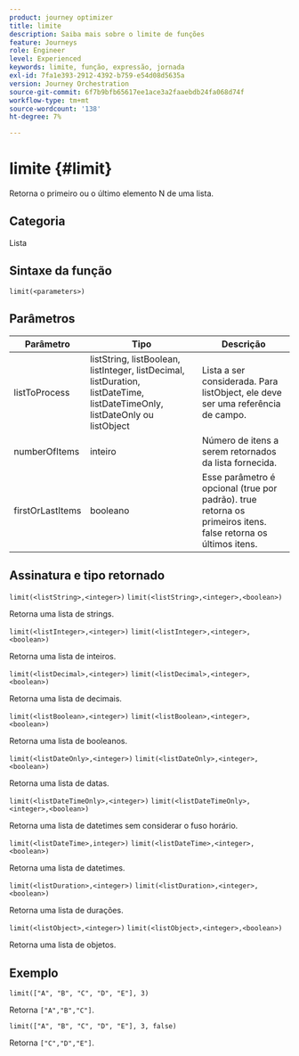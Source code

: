 ```yaml
---
product: journey optimizer
title: limite
description: Saiba mais sobre o limite de funções
feature: Journeys
role: Engineer
level: Experienced
keywords: limite, função, expressão, jornada
exl-id: 7fa1e393-2912-4392-b759-e54d08d5635a
version: Journey Orchestration
source-git-commit: 6f7b9bfb65617ee1ace3a2faaebdb24fa068d74f
workflow-type: tm+mt
source-wordcount: '138'
ht-degree: 7%

---
```


# limite {#limit}

Retorna o primeiro ou o último elemento N de uma lista.

## Categoria

Lista

## Sintaxe da função

`limit(<parameters>)`

## Parâmetros

| Parâmetro | Tipo | Descrição |
|-----------|------------------|------------------|
| listToProcess | listString, listBoolean, listInteger, listDecimal, listDuration, listDateTime, listDateTimeOnly, listDateOnly ou listObject | Lista a ser considerada. Para listObject, ele deve ser uma referência de campo. |
| numberOfItems | inteiro | Número de itens a serem retornados da lista fornecida. |
| firstOrLastItems | booleano | Esse parâmetro é opcional (true por padrão). true retorna os primeiros itens. false retorna os últimos itens. |

## Assinatura e tipo retornado

`limit(<listString>,<integer>)`
`limit(<listString>,<integer>,<boolean>)`

Retorna uma lista de strings.

`limit(<listInteger>,<integer>)`
`limit(<listInteger>,<integer>,<boolean>)`

Retorna uma lista de inteiros.

`limit(<listDecimal>,<integer>)`
`limit(<listDecimal>,<integer>,<boolean>)`

Retorna uma lista de decimais.

`limit(<listBoolean>,<integer>)`
`limit(<listBoolean>,<integer>,<boolean>)`

Retorna uma lista de booleanos.

`limit(<listDateOnly>,<integer>)`
`limit(<listDateOnly>,<integer>,<boolean>)`

Retorna uma lista de datas.

`limit(<listDateTimeOnly>,<integer>)`
`limit(<listDateTimeOnly>,<integer>,<boolean>)`

Retorna uma lista de datetimes sem considerar o fuso horário.

`limit(<listDateTime>,integer>)`
`limit(<listDateTime>,<integer>,<boolean>)`

Retorna uma lista de datetimes.

`limit(<listDuration>,<integer>)`
`limit(<listDuration>,<integer>,<boolean>)`

Retorna uma lista de durações.

`limit(<listObject>,<integer>)`
`limit(<listObject>,<integer>,<boolean>)`

Retorna uma lista de objetos.

## Exemplo

`limit(["A", "B", "C", "D", "E"], 3)`

Retorna `["A","B","C"]`.

`limit(["A", "B", "C", "D", "E"], 3, false)`

Retorna `["C","D","E"]`.

